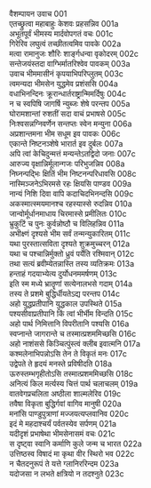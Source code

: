 वैशम्पायन उवाच	001  
एतच्छ्रुत्वा महाबाहुः केशवः प्रहसन्निव	001a  
अभूतपूर्वं भीमस्य मार्दवोपगतं वचः	001c  
गिरेरिव लघुत्वं तच्छीतत्वमिव पावके	002a  
मत्वा रामानुजः शौरिः शार्ङ्गधन्वा वृकोदरम्	002c  
सन्तेजयंस्तदा वाग्भिर्मातरिश्वेव पावकम्	003a  
उवाच भीममासीनं कृपयाभिपरिप्लुतम्	003c  
त्वमन्यदा भीमसेन युद्धमेव प्रशंससि	004a  
वधाभिनन्दिनः क्रूरान्धार्तराष्ट्रान्मिमर्दिषुः	004c  
न च स्वपिषि जागर्षि न्युब्जः शेषे परन्तप	005a  
घोरामशान्तां रुशतीं सदा वाचं प्रभाषसे	005c  
निःश्वसन्नग्निवर्णेन सन्तप्तः स्वेन मन्युना	006a  
अप्रशान्तमना भीम सधूम इव पावकः	006c  
एकान्ते निष्टनञ्शेषे भारार्त इव दुर्बलः	007a  
अपि त्वां केचिदुन्मत्तं मन्यन्तेऽतद्विदो जनाः	007c  
आरुज्य वृक्षान्निर्मूलान्गजः परिभुजन्निव	008a  
निघ्नन्पद्भिः क्षितिं भीम निष्टनन्परिधावसि	008c  
नास्मिञ्जनेऽभिरमसे रहः क्षियसि पाण्डव	009a  
नान्यं निशि दिवा वापि कदाचिदभिनन्दसि	009c  
अकस्मात्स्मयमानश्च रहस्यास्से रुदन्निव	010a  
जान्वोर्मूर्धानमाधाय चिरमास्से प्रमीलितः	010c  
भ्रुकुटिं च पुनः कुर्वन्नोष्ठौ च विलिहन्निव	011a  
अभीक्ष्णं दृश्यसे भीम सर्वं तन्मन्युकारितम्	011c  
यथा पुरस्तात्सविता दृश्यते शुक्रमुच्चरन्	012a  
यथा च पश्चान्निर्मुक्तो ध्रुवं पर्येति रश्मिवान्	012c  
तथा सत्यं ब्रवीम्येतन्नास्ति तस्य व्यतिक्रमः	013a  
हन्ताहं गदयाभ्येत्य दुर्योधनममर्षणम्	013c  
इति स्म मध्ये भ्रातॄणां सत्येनालभसे गदाम्	014a  
तस्य ते प्रशमे बुद्धिर्धीयतेऽद्य परन्तप	014c  
अहो युद्धप्रतीपानि युद्धकाल उपस्थिते	015a  
पश्यसीवाप्रतीपानि किं त्वां भीर्भीम विन्दति	015c  
अहो पार्थ निमित्तानि विपरीतानि पश्यसि	016a  
स्वप्नान्ते जागरान्ते च तस्मात्प्रशममिच्छसि	016c  
अहो नाशंससे किञ्चित्पुंस्त्वं क्लीब इवात्मनि	017a  
कश्मलेनाभिपन्नोऽसि तेन ते विकृतं मनः	017c  
उद्वेपते ते हृदयं मनस्ते प्रविषीदति	018a  
ऊरुस्तम्भगृहीतोऽसि तस्मात्प्रशममिच्छसि	018c  
अनित्यं किल मर्त्यस्य चित्तं पार्थ चलाचलम्	019a  
वातवेगप्रचलिता अष्ठीला शाल्मलेरिव	019c  
तवैषा विकृता बुद्धिर्गवां वागिव मानुषी	020a  
मनांसि पाण्डुपुत्राणां मज्जयत्यप्लवानिव	020c  
इदं मे महदाश्चर्यं पर्वतस्येव सर्पणम्	021a  
यदीदृशं प्रभाषेथा भीमसेनासमं वचः	021c  
स दृष्ट्वा स्वानि कर्माणि कुले जन्म च भारत	022a  
उत्तिष्ठस्व विषादं मा कृथा वीर स्थिरो भव	022c  
न चैतदनुरूपं ते यत्ते ग्लानिररिन्दम	023a  
यदोजसा न लभते क्षत्रियो न तदश्नुते	023c  
